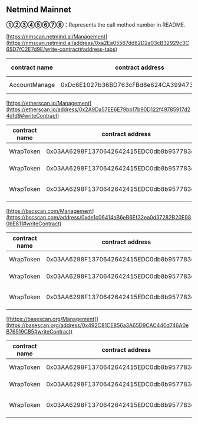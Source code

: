 ## Netmind Mainnet

**①②③④⑤⑥⑦⑧**：Represents the call method number in README.

[https://nmscan.netmind.ai/Management](https://nmscan.netmind.ai/address/0xa2Ea05567dd82D2a03cB32929c3C65D7fC2E7d9E/write-contract#address-tabs)

|contract name|contract address|Proposal ID|Operating Instructions|invoke methods|parameter invocation|
| --- | --- | --- |--- | --- |---|
|       AccountManage   | 0xDc6E1027b36BD763cFBd8e624CA3994737FA4b6c |      |    **⑥**Upgrade Contract  | upgrad|  0x02956a7E11929d184541B0984A4d3662D2E65a69   |

[https://etherscan.io/Management](https://etherscan.io/address/0x2A9Da57EE6E79bb17b90D122f49785917d24dfd9#writeContract)

|contract name|contract address|Proposal ID|Operating Instructions|invoke methods|parameter invocation|
| --- | --- | --- |--- | --- |---|
|      WrapToken    |   0x03AA6298F1370642642415EDC0db8b957783e8D6 |    | **⑥**Upgrade Contract  | upgrad |  0xe5aca4d1e062Bd64d51421E2005570F53b0C70e6  |
|      WrapToken    |   0x03AA6298F1370642642415EDC0db8b957783e8D6 |      | **③** update receiver | updateReceiver |  0x7ba2196a00000000000000000000000058d37fddab1059692e5c40fa562570e49be65528 |
|      WrapToken    |   0x03AA6298F1370642642415EDC0db8b957783e8D6 |    | **⑥**grant EXECUTE_ROLE role  | grantRole |   0x2f2ff15dcebf517aa4440d1d125e0355aae64401211d0848a23c02cc5d29a14822580ba400000000000000000000000052300928cef2deca77972dc321bd0930aafcc29c   |

[https://bscscan.com/Management](https://bscscan.com/address/0xde1c06414aB6eB6Ef32ea0d37282B20E980bE811#writeContract)

|contract name|contract address|Proposal ID|Operating Instructions|invoke methods|parameter invocation|
| --- | --- | --- |--- | --- |---|
|      WrapToken    |   0x03AA6298F1370642642415EDC0db8b957783e8D6 |     | **⑥**Upgrade Contract  | upgrad |    0x60aed49ADF8247e8BA265A93E922622fb0B5F12E  |
|      WrapToken    |   0x03AA6298F1370642642415EDC0db8b957783e8D6 |      | **③** update receiver | updateReceiver |  0x7ba2196a00000000000000000000000058d37fddab1059692e5c40fa562570e49be65528 |
|      WrapToken    |   0x03AA6298F1370642642415EDC0db8b957783e8D6 |    | **⑥**grant EXECUTE_ROLE role  | grantRole |    0x2f2ff15dcebf517aa4440d1d125e0355aae64401211d0848a23c02cc5d29a14822580ba400000000000000000000000052300928cef2deca77972dc321bd0930aafcc29c  |

[[https://basescan.org/Management]](https://basescan.org/address/0x492C81CE856a3A65D9CAC440d746A0eB76519CB5#writeContract)

|contract name|contract address|Proposal ID|Operating Instructions|invoke methods|parameter invocation|
| --- | --- | --- |--- | --- |---|
|      WrapToken    |   0x03AA6298F1370642642415EDC0db8b957783e8D6 |     | **⑥**Upgrade Contract  | upgrad |    0xBCFD00f8e751C754A07a2607df4df59b8e8ad7b6  |
|      WrapToken    |   0x03AA6298F1370642642415EDC0db8b957783e8D6 |      | **③** update receiver | updateReceiver |  0x7ba2196a00000000000000000000000058d37fddab1059692e5c40fa562570e49be65528 |
|      WrapToken    |   0x03AA6298F1370642642415EDC0db8b957783e8D6 |    | **⑥**grant EXECUTE_ROLE role  | grantRole |   0x2f2ff15dcebf517aa4440d1d125e0355aae64401211d0848a23c02cc5d29a14822580ba400000000000000000000000052300928cef2deca77972dc321bd0930aafcc29c   |
